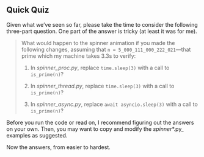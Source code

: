 ## Quick Quiz

Given what we’ve seen so far, please take the time to consider the following three-part question. One part of the answer is tricky (at least it was for me).

> What would happen to the spinner animation if you made the following changes, assuming that `n = 5_000_111_000_222_021`—that prime which my machine takes 3.3s to verify:
> 
> 1. In _spinner_proc.py_, replace `time.sleep(3)` with a call to `is_prime(n)`?
>     
> 2. In _spinner_thread.py_, replace `time.sleep(3)` with a call to `is_prime(n)`?
>     
> 3. In _spinner_async.py_, replace `await asyncio.sleep(3)` with a call to `is_prime(n)`?
>     

Before you run the code or read on, I recommend figuring out the answers on your own. Then, you may want to copy and modify the _spinner_*.py_ examples as suggested.

Now the answers, from easier to hardest.